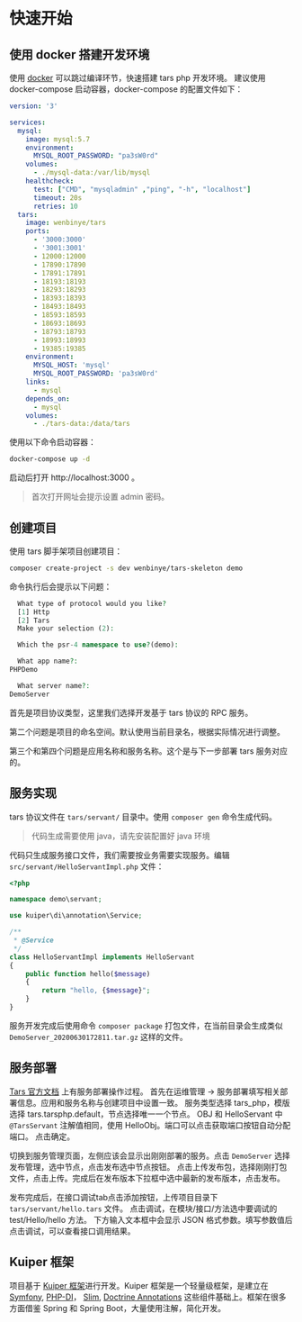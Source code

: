 # 快速开始

## 使用 docker 搭建开发环境

使用 [docker](https://yq.aliyun.com/articles/110806) 可以跳过编译环节，快速搭建 tars php 开发环境。
建议使用 docker-compose 启动容器，docker-compose 的配置文件如下：

```yaml
version: '3'

services:
  mysql:
    image: mysql:5.7
    environment:
      MYSQL_ROOT_PASSWORD: "pa3sW0rd"
    volumes:
      - ./mysql-data:/var/lib/mysql
    healthcheck:
      test: ["CMD", "mysqladmin" ,"ping", "-h", "localhost"]
      timeout: 20s
      retries: 10
  tars:
    image: wenbinye/tars
    ports:
      - '3000:3000'
      - '3001:3001'
      - 12000:12000
      - 17890:17890
      - 17891:17891
      - 18193:18193
      - 18293:18293
      - 18393:18393
      - 18493:18493
      - 18593:18593
      - 18693:18693
      - 18793:18793
      - 18993:18993
      - 19385:19385      
    environment:
      MYSQL_HOST: 'mysql'
      MYSQL_ROOT_PASSWORD: 'pa3sW0rd'
    links:
      - mysql
    depends_on:
      - mysql
    volumes:
      - ./tars-data:/data/tars
```

使用以下命令启动容器：

```bash
docker-compose up -d
```

启动后打开 http://localhost:3000 。

> 首次打开网址会提示设置 admin 密码。

## 创建项目

使用 tars 脚手架项目创建项目：
```bash
composer create-project -s dev wenbinye/tars-skeleton demo
```

命令执行后会提示以下问题：
```php
  What type of protocol would you like?
  [1] Http
  [2] Tars
  Make your selection (2): 

  Which the psr-4 namespace to use?(demo): 

  What app name?: 
PHPDemo

  What server name?: 
DemoServer
```

首先是项目协议类型，这里我们选择开发基于 tars 协议的 RPC 服务。

第二个问题是项目的命名空间。默认使用当前目录名，根据实际情况进行调整。

第三个和第四个问题是应用名称和服务名称。这个是与下一步部署 tars 服务对应的。

## 服务实现

tars 协议文件在 `tars/servant/` 目录中。使用 `composer gen` 命令生成代码。

> 代码生成需要使用 java，请先安装配置好 java 环境

代码只生成服务接口文件，我们需要按业务需要实现服务。编辑 `src/servant/HelloServantImpl.php` 文件：

```php
<?php

namespace demo\servant;

use kuiper\di\annotation\Service;

/**
 * @Service
 */
class HelloServantImpl implements HelloServant
{
    public function hello($message)
    {
        return "hello, {$message}";
    }
}
```

服务开发完成后使用命令 `composer package` 打包文件，在当前目录会生成类似 `DemoServer_20200630172811.tar.gz` 这样的文件。

## 服务部署

[Tars 官方文档](https://tarscloud.github.io/TarsDocs/hello-world/tarsphp.html) 上有服务部署操作过程。
首先在运维管理 -> 服务部署填写相关部署信息。应用和服务名称与创建项目中设置一致。
服务类型选择 tars_php，模版选择 tars.tarsphp.default，节点选择唯一一个节点。
OBJ 和 HelloServant 中 `@TarsServant` 注解值相同，使用 HelloObj。端口可以点击获取端口按钮自动分配端口。
点击确定。

切换到服务管理页面，左侧应该会显示出刚刚部署的服务。点击 `DemoServer` 选择发布管理，选中节点，点击发布选中节点按钮。
点击上传发布包，选择刚刚打包文件，点击上传。完成后在发布版本下拉框中选中最新的发布版本，点击发布。

发布完成后，在接口调试tab点击添加按钮，上传项目目录下 `tars/servant/hello.tars` 文件。
点击调试，在模块/接口/方法选中要调试的 test/Hello/hello 方法。
下方输入文本框中会显示 JSON 格式参数。填写参数值后点击调试，可以查看接口调用结果。

## Kuiper 框架

项目基于 [Kuiper 框架](https://github.com/wenbinye/kuiper/blob/v0.5.0/docs/index.md)进行开发。Kuiper 框架是一个轻量级框架，是建立在 [Symfony](https://symfony.com/), [PHP-DI](http://php-di.org/)，
[Slim](https://www.slimframework.com/), [Doctrine Annotations](https://github.com/doctrine/annotations) 这些组件基础上。框架在很多方面借鉴 Spring 和 Spring Boot，大量使用注解，简化开发。